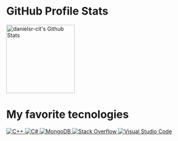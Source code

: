 # GitHub Profile Stats

<a href="https://github.com/danielsr-cit/github-readme-stats">
      <img alt="danielsr-cit's Github Stats" src="https://denvercoder1-github-readme-stats.vercel.app/api?username=danielsr-cit&show_icons=true&count_private=true&theme=react&hide_border=true&bg_color=1F222E&title_color=F85D7F&icon_color=F8D866" height="180em"/>
 </a>

# My favorite tecnologies

<a href="https://github.com/search?q=user%3Adanielsr-cit+is%3Arepo+language%3Acpp">
      <img alt="C++" src="https://img.shields.io/badge/C++%20-%2300599C.svg?logo=c%2B%2B&logoColor=white">
</a>
<a href="https://github.com/search?q=user%3Adanielsr-cit+is%3Arepo+language%3Acsharp">
      <img alt="C#" src="https://img.shields.io/badge/C%23%20-%23239120.svg?logo=c-sharp&logoColor=white">
</a>
<a href="#">
      <img alt="MongoDB" src ="https://img.shields.io/badge/MongoDB-%234ea94b.svg?logo=mongodb&logoColor=white">
</a>
<a href="#">
      <img alt="Stack Overflow" src="https://img.shields.io/badge/-Stack%20Overflow-FE7A16?logo=stack-overflow&logoColor=white">
</a>
<a href="#">
      <img alt="Visual Studio Code" src="https://img.shields.io/badge/Visual%20Studio%20Code-0078d7.svg?logo=visual-studio-code&logoColor=white">
</a>
